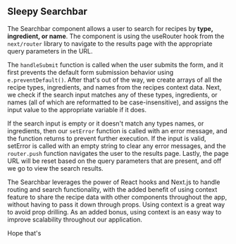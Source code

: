 ## __Sleepy Searchbar__

The Searchbar component allows a user to search for recipes by **type, ingredient, or name**. The component is using the useRouter hook from the `next/router` library to navigate to the results page with the appropriate query parameters in the URL.

The `handleSubmit` function is called when the user submits the form, and it first prevents the default form submission behavior using ```e.preventDefault()```. After that's out of the way, we create arrays of all the recipe types, ingredients, and names from the recipes context data. Next, we check if the search input matches any of these types, ingredients, or names (all of which are reformatted to be case-insensitive), and assigns the input value to the appropriate variable if it does.

If the search input is empty or it doesn't match any types names, or ingredients, then our `setError` function is called with an error message, and the function returns to prevent further execution. If the input is valid, setError is called with an empty string to clear any error messages, and the `router.push` function navigates the user to the results page. Lastly, the page URL will be reset based on the query parameters that are present, and off we go to view the search results.

The Searchbar leverages the power of React hooks and Next.js to handle routing and search functionality, with the added benefit of using context feature to share the recipe data with other components throughout the app, without having to pass it down through props. Using context is a great way to avoid prop drilling. As an added bonus, using context is an easy way to improve scalability throughout our application. 

Hope that's 